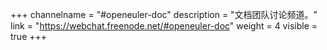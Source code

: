 +++
channelname = "#openeuler-doc"
description = "文档团队讨论频道。"
link = "https://webchat.freenode.net/#openeuler-doc"
weight =  4
visible = true
+++
